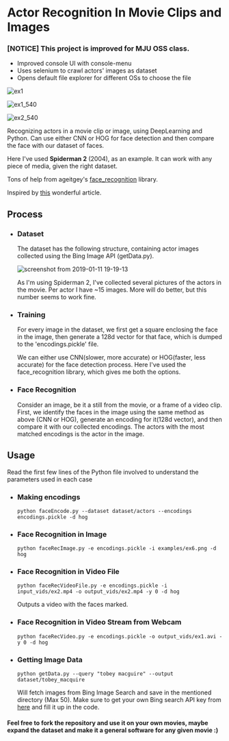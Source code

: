 
# Actor Recognition In Movie Clips and Images

### [NOTICE] This project is improved for MJU OSS class.
- Improved console UI with console-menu
- Uses selenium to crawl actors' images as dataset
- Opens default file explorer for different OSs to choose the file

![ex1](https://user-images.githubusercontent.com/31413064/51027993-43f7f480-15b8-11e9-809a-f711c59aac8a.gif)


![ex1_540](https://user-images.githubusercontent.com/31413064/51028169-c5e81d80-15b8-11e9-9c15-d12ce4905027.png)


![ex2_540](https://user-images.githubusercontent.com/31413064/51028202-d7312a00-15b8-11e9-9c6e-948bc385967d.png)

Recognizing actors in a movie clip or image, using DeepLearning and Python.
Can use either CNN or HOG for face detection and then compare the face with our dataset of faces.

Here I've used **Spiderman 2** (2004), as an example. It can work with any piece of media, given the right dataset.

Tons of help from ageitgey's [face_recognition](https://github.com/ageitgey/face_recognition) library.

Inspired by [this](https://www.pyimagesearch.com/2018/06/18/face-recognition-with-opencv-python-and-deep-learning/) wonderful article.

## Process
- ### Dataset
    The dataset has the following structure, containing actor images collected using the Bing Image API (getData.py).


    ![screenshot from 2019-01-11 19-19-13](https://user-images.githubusercontent.com/31413064/51037313-dc50a200-15d5-11e9-94d1-45e94290ee52.png)


    As I'm using Spiderman 2, I've collected several pictures of the actors in the movie. Per actor I have ~15 images. More will do better, but this number seems to work fine.

- ### Training
  For every image in the dataset, we first get a square enclosing the face in the image, then generate a 128d vector for that face, which is dumped to the 'encodings.pickle' file.

  We can either use CNN(slower, more accurate) or HOG(faster, less accurate) for the face detection process. Here I've used the face_recognition library, which gives me both the options.

- ### Face Recognition
  Consider an image, be it a still from the movie, or a frame of a video clip.
  First, we identify the faces in the image using the same method as above (CNN or HOG), generate an encoding for it(128d vector), and then compare it with our collected encodings. The actors with the most matched encodings is the actor in the image.

## Usage

Read the first few lines of the Python file involved to understand the parameters used in each case

- ### Making encodings
    ```
    python faceEncode.py --dataset dataset/actors --encodings encodings.pickle -d hog
    ```

- ### Face Recognition in Image
  ```
  python faceRecImage.py -e encodings.pickle -i examples/ex6.png -d hog
  ```

- ### Face Recognition in Video File
  ```
  python faceRecVideoFile.py -e encodings.pickle -i input_vids/ex2.mp4 -o output_vids/ex2.mp4 -y 0 -d hog
  ```
  Outputs a video with the faces marked.

- ### Face Recognition in Video Stream from Webcam
  ```
  python faceRecVideo.py -e encodings.pickle -o output_vids/ex1.avi -y 0 -d hog
  ```
- ### Getting Image Data
  ```
  python getData.py --query "tobey macguire" --output dataset/tobey_macquire
  ```
  Will fetch images from Bing Image Search and save in the mentioned directory (Max 50).
  Make sure to get your own Bing search API key from [here](https://azure.microsoft.com/en-us/try/cognitive-services/?api=bing-image-search-api) and fill it up in the code.

#### Feel free to fork the repository and use it on your own movies, maybe expand the dataset and make it a general software for any given movie :)
